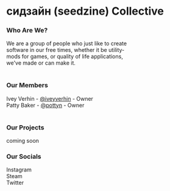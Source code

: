 # сидзайн (seedzine) Collective

### Who Are We?
We are a group of people who just like to create<br>
software in our free times, whether it be utility-<br>
mods for games, or quality of life applications,<br>
we've made or can make it.<br>
<br>
### Our Members
Ivey Verhin - [@iveyverhin](https://github.com/iveyverhin) - Owner<br>
Patty Baker - [@pottyn](https://github.com/pottyn) - Owner<br>
<br>
### Our Projects
coming soon
<br>
### Our Socials
Instagram<br>
Steam<br>
Twitter<br>



